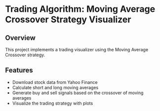 # Trading Algorithm: Moving Average Crossover Strategy Visualizer

## Overview
This project implements a trading visualizer using the Moving Average Crossover strategy.

## Features
- Download stock data from Yahoo Finance
- Calculate short and long moving averages
- Generate buy and sell signals based on the crossover of moving averages
- Visualize the trading strategy with plots
